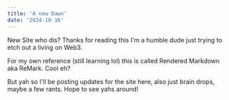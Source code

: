 ```yaml
---
title: 'A new Dawn'
date: '2024-10-16'
---
```


New Site who dis? Thanks for reading this I'm a humble dude just trying to etch out a living on Web3.

For my own reference (still learning lol) this is called Rendered Markdown aka ReMark. Cool eh?

But yah so I'll be posting updates for the site here, also just brain drops, maybe a few rants. Hope to see yahs around!